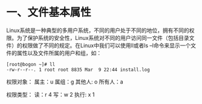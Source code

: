 # 一、文件基本属性
Linux系统是一种典型的多用户系统，不同的用户处于不同的地位，拥有不同的权限。为了保护系统的安全性，Linux系统对不同的用户访问同一文件（包括目录文件）的权限做了不同的规定。在Linux中我们可以使用ll或者ls –l命令来显示一个文件的属性以及文件所属的用户和组，如：


```
[root@bogon ~]# ll 
-rw-r--r--. 1 root root 8835 Mar  9 22:44 install.log

```

权限对象：
属主：u
属组：g
其他人: o
所有人：a

权限类型：
读：r		4
写：w		2
执行: x		1


